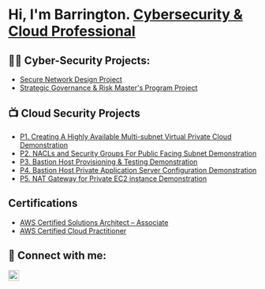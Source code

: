 <h1>Hi, I'm Barrington. <a href="https://www.linkedin.com/in/barrington-bowen-ii/">Cybersecurity & Cloud Professional</a>

<h2>👨‍💻 Cyber-Security Projects:</h2>

  - [Secure Network Design Project](https://github.com/joshmadakor1/Algorithms-Practice)
  - [Strategic Governance & Risk Master's Program Project](https://github.com/joshmadakor1/Algorithms-Practice)

<h2>📺 Cloud Security Projects </h2>

- [P1. Creating A Highly Available Multi-subnet Virtual Private Cloud Demonstration](https://www.dropbox.com/s/559tve7zqwe478c/1.%20Project%201.mp4?dl=0)
- [P2. NACLs and Security Groups For Public Facing Subnet Demonstration](https://www.dropbox.com/s/wyw8dj67j2l298m/2.%20Project%202.mp4?dl=0)
- [P3. Bastion Host Provisioning & Testing Demonstration](https://www.dropbox.com/s/ktnt3mdiia3bcdk/3.%20Project%203.mp4?dl=0)
- [P4. Bastion Host Private Application Server Configuration Demonstration](https://www.dropbox.com/s/wfof5v1q2gwang4/4.%20Project%204.mp4?dl=0)
- [P5. NAT Gateway for Private EC2 instance Demonstration](https://www.dropbox.com/s/5nf4iwpy5bxnzgd/5.%20Project%205.mp4?dl=0)

<h2> Certifications </h2>

- [AWS Certified Solutions Architect – Associate](https://www.credly.com/badges/37b9cf56-2470-4962-921b-cc6d23ea356d)
- [AWS Certified Cloud Practitioner](https://www.credly.com/badges/300d8fc9-2159-4ce7-bc29-4f98bc029c4b)


<h2> 🤳 Connect with me:</h2>

[<img align="left" alt="barrington-bowen-ii | LinkedIn" width="22px" src="https://cdn.jsdelivr.net/npm/simple-icons@v3/icons/linkedin.svg" />][linkedin]

[linkedin]: https://www.linkedin.com/in/barrington-bowen-ii/
